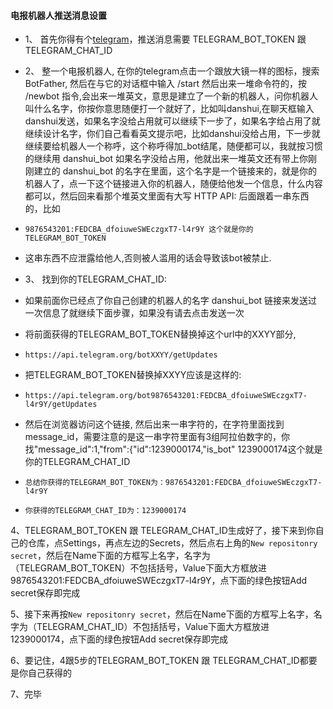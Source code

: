 #### 电报机器人推送消息设置

- 1、 首先你得有个[telegram](https://telegram.org/)，推送消息需要 TELEGRAM_BOT_TOKEN 跟 TELEGRAM_CHAT_ID

- 2、 整一个电报机器人, 在你的telegram点击一个跟放大镜一样的图标，搜索BotFather, 然后在与它的对话框中输入 /start 然后出来一堆命令符的，按 /newbot 指令,会出来一堆英文，意思是建立了一个新的机器人，问你机器人叫什么名字，你按你意思随便打一个就好了，比如叫danshui,在聊天框输入danshui发送，如果名字没给占用就可以继续下一步了，如果名字给占用了就继续设计名字，你们自己看看英文提示吧，比如danshui没给占用，下一步就继续要给机器人一个称呼，这个称呼得加_bot结尾，随便都可以，我就按习惯的继续用 danshui_bot 如果名字没给占用，他就出来一堆英文还有带上你刚刚建立的 danshui_bot 的名字在里面，这个名字是一个链接来的，就是你的机器人了，点一下这个链接进入你的机器人，随便给他发一个信息，什么内容都可以，然后回来看那个堆英文里面有大写 HTTP API: 后面跟着一串东西的，比如 
-     9876543201:FEDCBA_dfoiuweSWEczgxT7-l4r9Y 这个就是你的TELEGRAM_BOT_TOKEN

- 这串东西不应泄露给他人,否则被人滥用的话会导致该bot被禁止.

- 3、 找到你的TELEGRAM_CHAT_ID:

-  如果前面你已经点了你自己创建的机器人的名字 danshui_bot 链接来发送过一次信息了就继续下面步骤，如果没有请去点击发送一次

-  将前面获得的TELEGRAM_BOT_TOKEN替换掉这个url中的XXYY部分,
-     https://api.telegram.org/botXXYY/getUpdates

- 把TELEGRAM_BOT_TOKEN替换掉XXYY应该是这样的:   
-     https://api.telegram.org/bot9876543201:FEDCBA_dfoiuweSWEczgxT7-l4r9Y/getUpdates   
- 然后在浏览器访问这个链接, 然后出来一串字符的，在字符里面找到message_id，需要注意的是这一串字符里面有3组阿拉伯数字的，你找"message_id":1,"from":{"id":1239000174,"is_bot" 1239000174这个就是你的TELEGRAM_CHAT_ID

-     总结你获得的TELEGRAM_BOT_TOKEN为：9876543201:FEDCBA_dfoiuweSWEczgxT7-l4r9Y

-     你获得的TELEGRAM_CHAT_ID为：1239000174

4、TELEGRAM_BOT_TOKEN 跟 TELEGRAM_CHAT_ID生成好了，接下来到你自己的仓库，点Settings，再点左边的Secrets，然后点右上角的`New repositonry secret`，然后在Name下面的方框写上名字，名字为（TELEGRAM_BOT_TOKEN）不包括括号，Value下面大方框放进9876543201:FEDCBA_dfoiuweSWEczgxT7-l4r9Y，点下面的绿色按钮Add secret保存即完成

5、接下来再按`New repositonry secret`，然后在Name下面的方框写上名字，名字为（TELEGRAM_CHAT_ID）不包括括号，Value下面大方框放进1239000174，点下面的绿色按钮Add secret保存即完成

6、要记住，4跟5步的TELEGRAM_BOT_TOKEN 跟 TELEGRAM_CHAT_ID都要是你自己获得的

7、完毕
